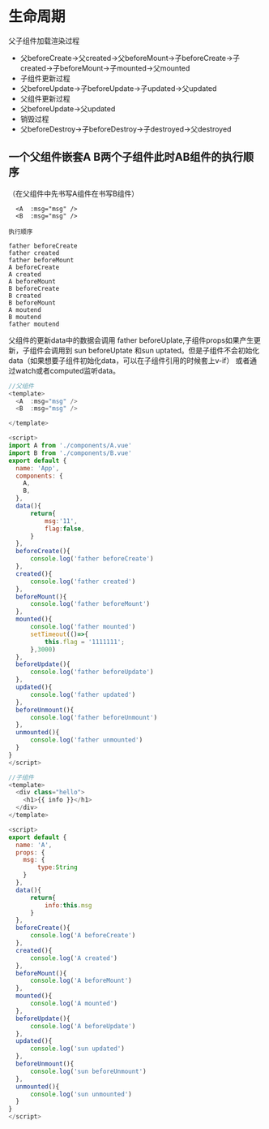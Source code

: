 # 生命周期

父子组件加载渲染过程

- 父beforeCreate->父created->父beforeMount->子beforeCreate->子created->子beforeMount->子mounted->父mounted
- 子组件更新过程
- 父beforeUpdate->子beforeUpdate->子updated->父updated
- 父组件更新过程
- 父beforeUpdate->父updated
- 销毁过程
- 父beforeDestroy->子beforeDestroy->子destroyed->父destroyed

## 一个父组件嵌套A B两个子组件此时AB组件的执行顺序

（在父组件中先书写A组件在书写B组件）

```
  <A  :msg="msg" />
  <B  :msg="msg" />

执行顺序

father beforeCreate
father created
father beforeMount
A beforeCreate
A created
A beforeMount
B beforeCreate
B created
B beforeMount
A moutend
B moutend
father moutend
```

父组件的更新data中的数据会调用 father beforeUplate,子组件props如果产生更新，子组件会调用到 sun beforeUptate 和sun uptated。但是子组件不会初始化data（如果想要子组件初始化data，可以在子组件引用的时候套上v-if）
或者通过watch或者computed监听data。

```javascript
//父组件
<template>
  <A  :msg="msg" />
  <B  :msg="msg" />

</template>

<script>
import A from './components/A.vue'
import B from './components/B.vue'
export default {
  name: 'App',
  components: {
    A,
    B,
  },
  data(){
      return{
          msg:'11',
          flag:false,
      }
  },
  beforeCreate(){
      console.log('father beforeCreate')
  },
  created(){
      console.log('father created')
  },
  beforeMount(){
      console.log('father beforeMount')
  },
  mounted(){
      console.log('father mounted')
      setTimeout(()=>{
          this.flag = '1111111';
      },3000)
  },
  beforeUpdate(){
      console.log('father beforeUpdate')
  },
  updated(){
      console.log('father updated')
  },
  beforeUnmount(){
      console.log('father beforeUnmount')
  },
  unmounted(){
      console.log('father unmounted')
  }
}
</script>

```
```javascript
//子组件
<template>
  <div class="hello">
    <h1>{{ info }}</h1>
  </div>
</template>

<script>
export default {
  name: 'A',
  props: {
    msg: {
        type:String
    }
  },
  data(){
      return{
          info:this.msg
      }
  },
  beforeCreate(){
      console.log('A beforeCreate')
  },
  created(){
      console.log('A created')
  },
  beforeMount(){
      console.log('A beforeMount')
  },
  mounted(){
      console.log('A mounted')
  },
  beforeUpdate(){
      console.log('A beforeUpdate')
  },
  updated(){
      console.log('sun updated')
  },
  beforeUnmount(){
      console.log('sun beforeUnmount')
  },
  unmounted(){
      console.log('sun unmounted')
  }
}
</script>
```
